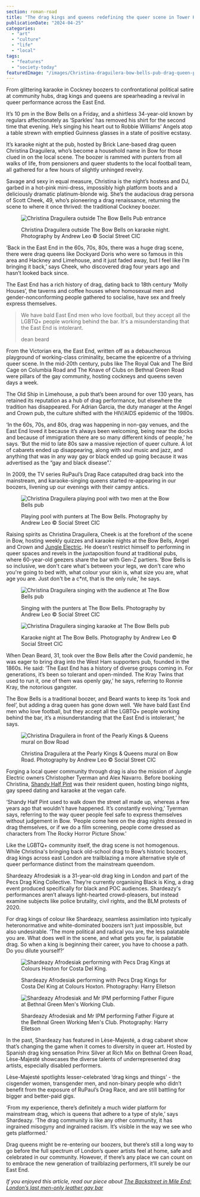 ```yaml
---
section: roman-road
title: "The drag kings and queens redefining the queer scene in Tower Hamlets"
publicationDate: "2024-04-25"
categories: 
  - "art"
  - "culture"
  - "life"
  - "local"
tags: 
  - "features"
  - "society-today"
featuredImage: "/images/Christina-draguilera-bow-bells-pub-drag-queen-pink-sofa.jpg"
---
```


From glittering karaoke in Cockney boozers to confrontational political satire at community hubs, drag kings and queens are spearheading a revival in queer performance across the East End.

It’s 10 pm in the Bow Bells on a Friday, and a shirtless 34-year-old known by regulars affectionately as ‘Sparkles’ has removed his shirt for the second time that evening. He’s singing his heart out to Robbie Williams’ Angels atop a table strewn with emptied Guinness glasses in a state of positive ecstasy. 

It’s karaoke night at the pub, hosted by Brick Lane-based drag queen Christina Draguilera, who’s become a household name in Bow for those clued in on the local scene. The boozer is rammed with punters from all walks of life, from pensioners and queer students to the local football team, all gathered for a few hours of slightly unhinged revelry.

Savage and sexy in equal measure, Christina is the night’s hostess and DJ, garbed in a hot-pink mini-dress, impossibly high platform boots and a deliciously dramatic platinum-blonde wig. She’s the audacious drag persona of Scott Cheek, 49, who’s pioneering a drag renaissance, returning the scene to where it once thrived: the traditional Cockney boozer.

<figure>

![Christina Draguilera outside The Bow Bells Pub entrance](/images/Christina-draguilera-bow-bells-drag-queen-entrance-pub-6.jpg)

<figcaption>

Christina Draguilera outside The Bow Bells on karaoke night. Photography by Andrew Leo © Social Street CIC

</figcaption>

</figure>

‘Back in the East End in the 60s, 70s, 80s, there was a huge drag scene, there were drag queens like Dockyard Doris who were so famous in this area and Hackney and Limehouse, and it just faded away, but I feel like I’m bringing it back,’ says Cheek, who discovered drag four years ago and hasn’t looked back since.

The East End has a rich history of drag, dating back to 18th century ‘Molly Houses’, the taverns and coffee houses where homosexual men and gender-nonconforming people gathered to socialise, have sex and freely express themselves.

> We have bald East End men who love football, but they accept all the LGBTQ+ people working behind the bar. It's a misunderstanding that the East End is intolerant.
> 
> dean beard

From the Victorian era, the East End, written off as a debaucherous playground of working-class criminality, became the epicentre of a thriving queer scene. In the mid-20th century, pubs like The Royal Oak and The Bird Cage on Columbia Road and The Knave of Clubs on Bethnal Green Road were pillars of the gay community, hosting cockneys and queens seven days a week.

The Old Ship in Limehouse, a pub that’s been around for over 130 years, has retained its reputation as a hub of drag performance, but elsewhere the tradition has disappeared. For Adrian Garcia, the duty manager at the Angel and Crown pub, the culture shifted with the HIV/AIDS epidemic of the 1980s.

‘In the 60s, 70s, and 80s, drag was happening in non-gay venues, and the East End loved it because it’s always been welcoming, being near the docks and because of immigration there are so many different kinds of people,’ he says. ‘But the mid to late 80s saw a massive rejection of queer culture. A lot of cabarets ended up disappearing, along with soul music and jazz, and anything that was in any way gay or black ended up going because it was advertised as the “gay and black disease”.’

In 2009, the TV series RuPaul’s Drag Race catapulted drag back into the mainstream, and karaoke-singing queens started re-appearing in our boozers, livening up our evenings with their campy antics.

<figure>

![Christina Draguilera playing pool with two men at the Bow Bells pub](/images/Christina-draguilera-bow-bells-drag-queen-pool-table-5-1024x683.jpg)

<figcaption>

Playing pool with punters at The Bow Bells. Photography by Andrew Leo © Social Street CIC

</figcaption>

</figure>

Raising spirits as Christina Draguilera, Cheek is at the forefront of the scene in Bow, hosting weekly quizzes and karaoke nights at the Bow Bells, Angel and Crown and [Jungle Electric](https://romanroadlondon.com/jungle-electric-safe-place-women/). He doesn’t restrict himself to performing in queer spaces and revels in the juxtaposition found at traditional pubs, where 60-year-old geezers share the bar with Gen-Z partiers. ‘Bow Bells is so inclusive, we don't care what's between your legs, we don't care who you're going to bed with, what colour your skin is, what size you are, what age you are. Just don't be a c\*nt, that is the only rule,’ he says.

<figure>

![Christina Draguilera singing with the audience at The Bow Bells pub](/images/Christina-draguilera-bow-bells-drag-queen-audience-1-1024x683.jpg)

<figcaption>

Singing with the punters at The Bow Bells. Photography by Andrew Leo © Social Street CIC

</figcaption>

</figure>

<figure>

![Christina Draguilera singing karaoke at The Bow Bells pub](/images/Christina-draguilera-bow-bells-drag-queen-karaoke-audience-3-1024x683.jpg)

<figcaption>

Karaoke night at The Bow Bells. Photography by Andrew Leo © Social Street CIC

</figcaption>

</figure>

When Dean Beard, 31, took over the Bow Bells after the Covid pandemic, he was eager to bring drag into the West Ham supporters pub, founded in the 1860s. He said: ‘The East End has a history of diverse groups coming in. For generations, it’s been so tolerant and open-minded. The Kray Twins that used to run it, one of them was openly gay,’ he says, referring to Ronnie Kray, the notorious gangster.

The Bow Bells is a traditional boozer, and Beard wants to keep its ‘look and feel’, but adding a drag queen has gone down well. ‘We have bald East End men who love football, but they accept all the LGBTQ+ people working behind the bar, it’s a misunderstanding that the East End is intolerant,’ he says. 

<figure>

![Christina Draguilera in front of the Pearly Kings & Queens mural on Bow Road](/images/Christina-draguilera-bow-bells-drag-queen-mural-4-1024x683.jpg)

<figcaption>

Christina Draguilera at the Pearly Kings & Queens mural on Bow Road. Photography by Andrew Leo © Social Street CIC

</figcaption>

</figure>

Forging a local queer community through drag is also the mission of Jungle Electric owners Christopher Tyerman and Alex Navarro. Before booking Christina, [Shandy Half Pint](https://romanroadlondon.com/adria-alvarez-shandy-half-pint-drag-queen-bow-interview/) was their resident queen, hosting bingo nights, gay speed dating and karaoke at the vegan cafe.

‘Shandy Half Pint used to walk down the street all made up, whereas a few years ago that wouldn't have happened. It’s constantly evolving,’ Tyerman says, referring to the way queer people feel safe to express themselves without judgement in Bow. ‘People come here on the drag nights dressed in drag themselves, or if we do a film screening, people come dressed as characters from The Rocky Horror Picture Show.'

Like the LGBTQ+ community itself, the drag scene is not homogenous. While Christina's bringing back old-school drag to Bow’s historic boozers, drag kings across east London are trailblazing a more alternative style of queer performance distinct from the mainstream queendom.

Shardeazy Afrodesiak is a 31-year-old drag king in London and part of the Pecs Drag King Collective. They’re currently organising Black is King, a drag event produced specifically for black and POC audiences. Shardeazy's performances aren’t always light-hearted crowd-pleasers, but instead examine subjects like police brutality, civil rights, and the BLM protests of 2020.

For drag kings of colour like Shardeazy, seamless assimilation into typically heteronormative and white-dominated boozers isn’t just impossible, but also undesirable. ‘The more political and radical you are, the less palatable you are. What does well in the scene, and what gets you far, is palatable drag. So when a king is beginning their career, you have to choose a path. Do you dilute yourself?’

<figure>

![Shardeazy Afrodesiak performing with Pecs Drag Kings at Colours Hoxton for Costa Del King.](/images/Shardeazy-afrodesiak-Costa-Del-King-drag-colours-hoxton-1024x683.jpg)

<figcaption>

Shardeazy Afrodesiak performing with Pecs Drag Kings for Costa Del King at Colours Hoxton. Photography: Harry Elletson

</figcaption>

</figure>

<figure>

![Shardeazy Afrodesiak and Mr IPM performing Father Figure at Bethnal Green Men's Working Club.](/images/shardeazy-afrodesiak-father-figure-drag-king-bethnal-green-men_s-working-club-1024x683.jpg)

<figcaption>

Shardeazy Afrodesiak and Mr IPM performing Father Figure at the Bethnal Green Working Men's Club. Photography: Harry Elletson

</figcaption>

</figure>

In the past, Shardeazy has featured in Lèse-Majesté, a drag cabaret show that’s changing the game when it comes to diversity in queer art. Hosted by Spanish drag king sensation Prinx Silver at Rich Mix on Bethnal Green Road, Lèse-Majesté showcases the diverse talents of underrepresented drag artists, especially disabled performers.

Lèse-Majesté spotlights lesser-celebrated ‘drag kings and things’ - the cisgender women, transgender men, and non-binary people who didn’t benefit from the exposure of RuPaul’s Drag Race, and are still battling for bigger and better-paid gigs.

‘From my experience, there’s definitely a much wider platform for mainstream drag, which is queens that adhere to a type of style,’ says Shardeazy. ‘The drag community is like any other community, it has ingrained misogyny and ingrained racism. It’s visible in the way we see who gets platformed.’

Drag queens might be re-entering our boozers, but there’s still a long way to go before the full spectrum of London’s queer artists feel at home, safe and celebrated in our community. However, if there’s any place we can count on to embrace the new generation of trailblazing performers, it’ll surely be our East End.

_If you enjoyed this article, read our piece about [The Backstreet in Mile End: London’s last men-only leather gay bar](https://romanroadlondon.com/the-backstreet-gay-leather-fetish-club-mile-end/)_

